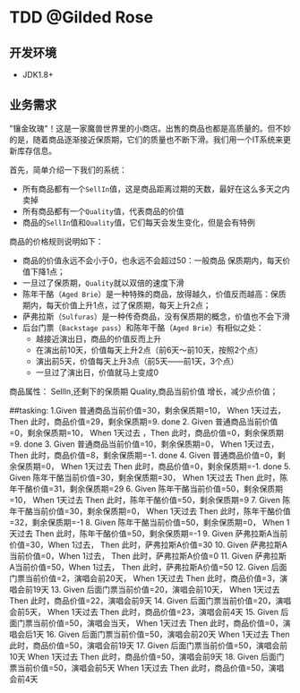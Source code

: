 # TDD @Gilded Rose


## 开发环境
 - JDK1.8+
 
## 业务需求

"镶金玫瑰"！这是一家魔兽世界里的小商店。出售的商品也都是高质量的。但不妙的是，随着商品逐渐接近保质期，它们的质量也不断下滑。我们用一个IT系统来更新库存信息。

首先，简单介绍一下我们的系统：

- 所有商品都有一个`SellIn`值，这是商品距离过期的天数，最好在这么多天之内卖掉
- 所有商品都有一个`Quality`值，代表商品的价值
- 商品的`SellIn`值和`Quality`值，它们每天会发生变化，但是会有特例


商品的价格规则说明如下：

- 商品的价值永远不会小于0，也永远不会超过50：一般商品 保质期内，每天价值下降1点；
- 一旦过了保质期，`Quality`就以双倍的速度下滑
- 陈年干酪（`Aged Brie`）是一种特殊的商品，放得越久，价值反而越高：保质期内，每天价值上升1点，过了保质期，每天上升2点；
- 萨弗拉斯（`Sulfuras`）是一种传奇商品，没有保质期的概念，价值也不会下滑
- 后台门票（`Backstage pass`）和陈年干酪（`Aged Brie`）有相似之处：
	- 越接近演出日，商品的价值反而上升
	- 在演出前10天，价值每天上升2点（前6天～前10天，按照2个点）
	- 演出前5天，价值每天上升3点（前5天——前1天，3个点）
	- 一旦过了演出日，价值就马上变成0

 
商品属性：
SellIn,还剩下的保质期
Quality,商品当前价值
增长，减少点价值；



##tasking:
1.Given 普通商品当前价值=30，剩余保质期=10， When 1天过去， Then 此时，商品价值=29，剩余保质期=9. done
2. Given 普通商品当前价值=0，剩余保质期=10， When 1天过去 ，Then 此时，商品价值=0，剩余保质期=9. done
3. Given 普通商品当前价值=10，剩余保质期=0， When 1天过去， Then 此时，商品价值=8，剩余保质期=-1. done
4. Given 普通商品价值=0，剩余保质期=0， When 1天过去 Then 此时，商品价值=0，剩余保质期=-1. done
5. Given 陈年干酪当前价值=30，剩余保质期=30， When 1天过去 Then 此时，陈年干酪价值=31，剩余保质期=29
6. Given 陈年干酪当前价值=50，剩余保质期=10， When 1天过去 Then 此时，陈年干酪价值=50，剩余保质期=9
7. Given 陈年干酪当前价值=30，剩余保质期=0， When 1天过去 Then 此时，陈年干酪价值=32，剩余保质期=-1
8. Given 陈年干酪当前价值=50，剩余保质期=0， When 1天过去 Then 此时，陈年干酪价值=50，剩余保质期=-1
9. Given 萨弗拉斯A当前价值=30，When 1过去， Then 此时，萨弗拉斯A价值=30
10. Given 萨弗拉斯A当前价值=0，When 1过去， Then 此时，萨弗拉斯A价值=0
11. Given 萨弗拉斯A当前价值=50，When 1过去， Then 此时，萨弗拉斯A价值=50
12. Given 后面门票当前价值=2，演唱会前20天， When 1天过去 Then 此时，商品价值=3，演唱会前19天
13. Given 后面门票当前价值=20，演唱会前10天， When 1天过去 Then 此时，商品价值=22，演唱会前9天
14. Given 后面门票当前价值=20，演唱会前5天， When 1天过去 Then 此时，商品价值=23，演唱会前4天
15. Given 后面门票当前价值=50，演唱会当天， When 1天过去 Then 此时，商品价值=0，演唱会后1天
16. Given 后面门票当前价值=50，演唱会前20天 When 1天过去 Then 此时，商品价值=50，演唱会前19天
17. Given 后面门票当前价值=50，演唱会前10天 When 1天过去 Then 此时，商品价值=50，演唱会前9天
18. Given 后面门票当前价值=50，演唱会前5天 When 1天过去 Then 此时，商品价值=50，演唱会前4天
